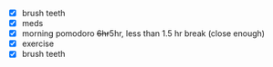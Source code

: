 * [X] brush teeth
* [X] meds
* [X] morning pomodoro ~~6hr~~5hr, less than 1.5 hr break (close enough)
* [X] exercise
* [X] brush teeth